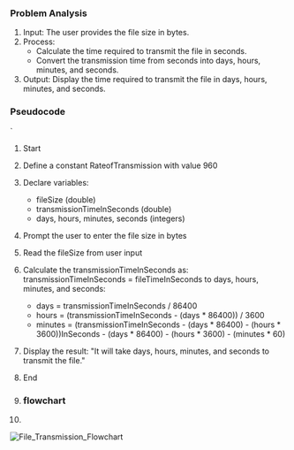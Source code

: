### Problem Analysis
1. Input: The user provides the file size in bytes.
2. Process: 
    - Calculate the time required to transmit the file in seconds.
    - Convert the transmission time from seconds into days, hours, minutes, and seconds.
3. Output: Display the time required to transmit the file in days, hours, minutes, and seconds.

### Pseudocode
`
1. Start
2. Define a constant RateofTransmission with value 960
3. Declare variables:
    - fileSize (double)
    - transmissionTimeInSeconds (double)
    - days, hours, minutes, seconds (integers)
4. Prompt the user to enter the file size in bytes
5. Read the fileSize from user input
6. Calculate the transmissionTimeInSeconds as:
    transmissionTimeInSeconds = fileTimeInSeconds to days, hours, minutes, and seconds:
    - days = transmissionTimeInSeconds / 86400
    - hours = (transmissionTimeInSeconds - (days * 86400)) / 3600
    - minutes = (transmissionTimeInSeconds - (days * 86400) - (hours * 3600))InSeconds - (days * 86400) - (hours * 3600) - (minutes * 60)
8. Display the result:
    "It will take <days> days, <hours> hours, <minutes> minutes, and <seconds> seconds to transmit the file."
9. End

10.    ### flowchart

11.     
  ![File_Transmission_Flowchart](https://github.com/user-attachments/assets/8a04b2e8-0e31-464d-b479-869844074b28)

